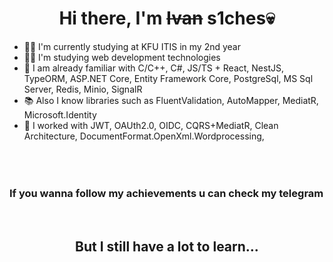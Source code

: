 <h1 align="center">Hi there, I'm <strike>Ivan</strike> s1ches💀</h1>

- 👨‍🎓 I'm currently studying at KFU ITIS in my 2nd year
- 🧑‍💻 I'm studying web development technologies
- 🍎 I am already familiar with C/C++, C#, JS/TS + React, NestJS, TypeORM, ASP.NET Core, Entity Framework Core, PostgreSql, MS Sql Server, Redis, Minio, SignalR
- 📚 Also I know libraries such as FluentValidation, AutoMapper, MediatR, Microsoft.Identity 
- 💪 I worked with JWT, OAUth2.0, OIDC, CQRS+MediatR, Clean Architecture, DocumentFormat.OpenXml.Wordprocessing,

<br>
<div align="center">
  <h3 style="white-space: nowrap; overflow: hidden;">
    If you wanna follow my achievements u can check my telegram channel <a href="https://t.me/+5RgYFnfp_E5jZmMy"><img width="35px" src="https://cdn.icon-icons.com/icons2/2351/PNG/512/logo_telegram_airplane_air_plane_paper_airplane_icon_143170.png"></a>
  </h3>
</div>
<br>

<h2 align="center">But I still have a lot to learn...</h2>

